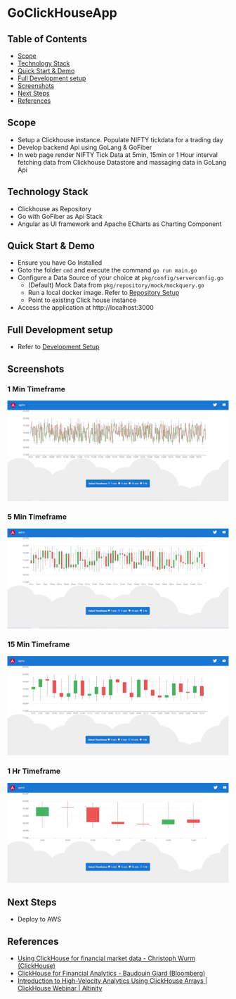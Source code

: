 # GoClickHouseApp

## Table of Contents
- [Scope](#Scope)
- [Technology Stack](#Technology-Stack)
- [Quick Start & Demo](#Quick-Start-&-Demo)
- [Full Development setup](#Full-Development-setup)
- [Screenshots](#Screenshots)
- [Next Steps](#Next-Steps)
- [References](#References)

## Scope
- Setup a Clickhouse instance. Populate NIFTY tickdata for a trading day
- Develop backend Api using GoLang & GoFiber
- In web page render NIFTY Tick Data at 5min, 15min or 1 Hour interval fetching data from Clickhouse Datastore and massaging data in GoLang Api

## Technology Stack
- Clickhouse as Repository
- Go with GoFiber as Api Stack
- Angular as UI framework and Apache ECharts as Charting Component

## Quick Start & Demo
- Ensure you have Go Installed
- Goto the folder `cmd` and execute the command `go run main.go`
- Configure a Data Source of your choice at `pkg/config/serverconfig.go`
  - (Default) Mock Data from `pkg/repository/mock/mockquery.go`
  - Run a local docker image. Refer to [Repository Setup](DB.md)
  - Point to existing Click house instance
- Access the application at http://localhost:3000

## Full Development setup
- Refer to [Development Setup](DEVELOPMENT.md)

## Screenshots

### 1 Min Timeframe
![1 Min TimeFrame.](/assets/1.jpg)

### 5 Min Timeframe
![5 Min TimeFrame.](/assets/5.jpg)

### 15 Min Timeframe
![15 Min TimeFrame.](/assets/15.jpg)

### 1 Hr Timeframe
![1 Hr TimeFrame.](/assets/60.jpg)

## Next Steps
- Deploy to AWS

## References
- [Using ClickHouse for financial market data - Christoph Wurm (ClickHouse)](https://www.youtube.com/watch?v=Ojv6LPXKy2U&ab_channel=ClickHouse)
- [ClickHouse for Financial Analytics - Baudouin Giard (Bloomberg)](https://www.youtube.com/watch?v=HmJTIrGyVls&t=188s&ab_channel=ClickHouse)
- [Introduction to High-Velocity Analytics Using ClickHouse Arrays | ClickHouse Webinar | Altinity](https://www.youtube.com/watch?v=hAzrhKhNqds&ab_channel=Altinity)
